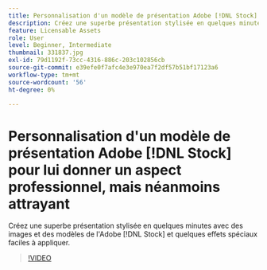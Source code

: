 ```yaml
---
title: Personnalisation d'un modèle de présentation Adobe [!DNL Stock] professionnel, mais accrocheur
description: Créez une superbe présentation stylisée en quelques minutes avec des images et des modèles d'Adobe [!DNL Stock] , ainsi que des effets spéciaux faciles à appliquer
feature: Licensable Assets
role: User
level: Beginner, Intermediate
thumbnail: 331837.jpg
exl-id: 79d1192f-73cc-4316-886c-203c102856cb
source-git-commit: e39efe0f7afc4e3e970ea7f2df57b51bf17123a6
workflow-type: tm+mt
source-wordcount: '56'
ht-degree: 0%

---
```


# Personnalisation d&#39;un modèle de présentation Adobe [!DNL Stock] pour lui donner un aspect professionnel, mais néanmoins attrayant

Créez une superbe présentation stylisée en quelques minutes avec des images et des modèles de l&#39;Adobe [!DNL Stock] et quelques effets spéciaux faciles à appliquer.

>[!VIDEO](https://video.tv.adobe.com/v/331837?hidetitle=true)
